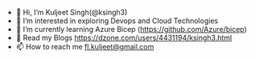 - 👋 Hi, I’m Kuljeet Singh(@ksingh3)
- 👀 I’m interested in exploring Devops and Cloud Technologies 
- 🌱 I’m currently learning Azure Bicep (https://github.com/Azure/bicep)
- 💞️ Read my Blogs https://dzone.com/users/4431194/ksingh3.html
- 📫 How to reach me fl.kuljeet@gmail.com

<!---
ksingh3/ksingh3 is a ✨ special ✨ repository because its `README.md` (this file) appears on your GitHub profile.
You can click the Preview link to take a look at your changes.
--->
